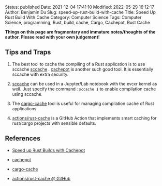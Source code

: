Status: published
Date: 2021-12-04 17:41:10
Modified: 2022-05-29 16:12:17
Author: Benjamin Du
Slug: speed-up-rust-build-with-cache
Title: Speed Up Rust Build With Cache
Category: Computer Science
Tags: Computer Science, programming, Rust, build, cache, Cargo, Cachepot, Rust Cache

**Things on this page are fragmentary and immature notes/thoughts of the author. Please read with your own judgement!**

## Tips and Traps

1. The best tool to cache the compiling of a Rust application
    is to use sccache
    [sccache](https://github.com/mozilla/sccache)
    .
    [cachepot](https://github.com/paritytech/cachepot)
    is another such good tool.
    It is essentially sccache with extra security. 

2. [sccache](https://github.com/mozilla/sccache)
    can be used in a Jupyter/Lab notebook with the evcxr kernel as well.
    Just specify the command `:sccache 1`
    to enable compilation cache using sccache.

3. The 
    [cargo-cache](https://crates.io/crates/cargo-cache)
    tool 
    is useful for managing compilation cache of Rust applications. 

4. [actions/rust-cache](https://github.com/marketplace/actions/rust-cache)
    is a GitHub Action that implements smart caching 
    for rust/cargo projects with sensible defaults.

## References

- [Speed up Rust Builds with Cachepot](https://kflansburg.com/posts/rust-cachepot/)

- [cachepot](https://github.com/paritytech/cachepot)

- [cargo-cache](https://crates.io/crates/cargo-cache)

- [actions/rust-cache @ GitHub](https://github.com/marketplace/actions/rust-cache)
